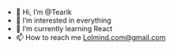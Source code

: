 - 👋 Hi, I’m @Tearik
- 👀 I’m interested in everything
- 🌱 I’m currently learning React
- 📫 How to reach me Lolmind.com@gmail.com

<!---
Tearik/Tearik is a ✨ special ✨ repository because its `README.md` (this file) appears on your GitHub profile.
You can click the Preview link to take a look at your changes.
--->
